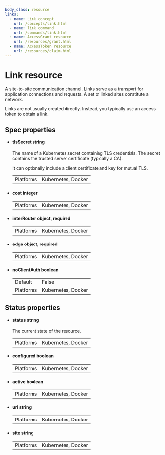 ```yaml
---
body_class: resource
links:
  - name: Link concept
    url: /concepts/link.html
  - name: link command
    url: /commands/link.html
  - name: AccessGrant resource
    url: /resources/grant.html
  - name: AccessToken resource
    url: /resources/claim.html
---
```


# Link resource

<section>

A site-to-site communication channel. Links serve as a
transport for application connections and requests.  A set
of linked sites constitute a network.

Links are not usually created directly.  Instead, you
typically use an access token to obtain a link.

</section>

<section>

## Spec properties

- <h4 id="tlssecret">tlsSecret <span class="property-info">string</span></h4>

  The name of a Kubernetes secret containing TLS
  credentials. The secret contains the trusted server
  certificate (typically a CA).
  
  It can optionally include a client certificate and key for
  mutual TLS.

  | | |
  |-|-|
  | Platforms | Kubernetes, Docker |
  

- <h4 id="cost">cost <span class="property-info">integer</span></h4>

  | | |
  |-|-|
  | Platforms | Kubernetes, Docker |
  

- <h4 id="interrouter">interRouter <span class="property-info">object, required</span></h4>

  | | |
  |-|-|
  | Platforms | Kubernetes, Docker |
  

- <h4 id="edge">edge <span class="property-info">object, required</span></h4>

  | | |
  |-|-|
  | Platforms | Kubernetes, Docker |
  

- <h4 id="noclientauth">noClientAuth <span class="property-info">boolean</span></h4>

  | | |
  |-|-|
  | Default | False |
  | Platforms | Kubernetes, Docker |
  

</section>

<section>

## Status properties

- <h4 id="status">status <span class="property-info">string</span></h4>

  The current state of the resource.

  | | |
  |-|-|
  | Platforms | Kubernetes, Docker |
  

- <h4 id="configured">configured <span class="property-info">boolean</span></h4>

  | | |
  |-|-|
  | Platforms | Kubernetes, Docker |
  

- <h4 id="active">active <span class="property-info">boolean</span></h4>

  | | |
  |-|-|
  | Platforms | Kubernetes, Docker |
  

- <h4 id="url">url <span class="property-info">string</span></h4>

  | | |
  |-|-|
  | Platforms | Kubernetes, Docker |
  

- <h4 id="site">site <span class="property-info">string</span></h4>

  | | |
  |-|-|
  | Platforms | Kubernetes, Docker |
  

</section>
